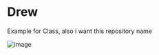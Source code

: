 # Drew
Example for Class, also i  want this repository name

![image](https://github.com/HereComesTheDrewster/Drew/assets/158482739/0f2be8bd-4800-44db-a2d4-2c92c6a25ba5)
